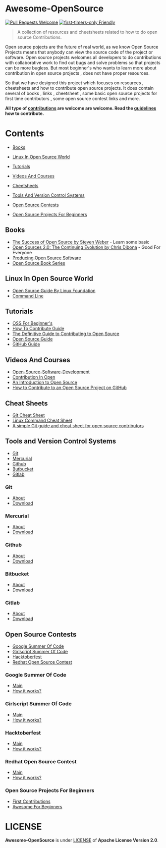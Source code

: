 # Awesome-OpenSource
[![Pull Requests Welcome](https://img.shields.io/badge/PRs-welcome-brightgreen.svg?style=flat)](http://makeapullrequest.com)
[![first-timers-only Friendly](https://img.shields.io/badge/first--timers--only-friendly-blue.svg)](http://www.firsttimersonly.com/)
> A collection of resources and cheetsheets related to how to do open source Contributions.

Open source pojects are the future of real world, as we know Open Source Projects means that anybody can view the source code of the project or software. Open source projects welcomes all developers to do contributions with collaborative work to find out bugs and solve problems so that projects can be more bugless.
But most beginner's who wants to learn more about contribution in open source projects ,  does not have proper resources. 

So that we have designed this project which focuses on resources , cheetsheets and how to contribute open source projects. It does contain several of books , links , cheetsheet , some basic open source projects for first time contributors , some open source contest links and more.

**All type of [contributions](CONTRIBUTING.md) are welcome  are welcome. Read the [guidelines](CONTRIBUTING.md) how to contribute.**

# **Contents**
  
* [Books](#Books)

* [Linux In Open Source World](#Linux-In-Open-Source-World)
  
* [Tutorials](#Tutorials)
  
* [Videos And Courses](#Videos-And-Courses)
  
* [Cheetsheets](#Cheetsheets)
    
* [Tools And Version Control Systems](#Tools-and-Version-Control-Systems)

* [Open Source Contests](#Open-Source-Contests)

* [Open Source Projects For Beginners](#Open-Source-Projects-For-Beginners)


## **Books**

- [The Success of Open Source by Steven Weber](https://www.amazon.com/Success-Open-Source-Steven-Weber/dp/0674018583) - Learn some basic
- [Open Sources 2.0: The Continuing Evolution by Chris Dibona](https://www.amazon.com/Open-Sources-2-0-Continuing-Evolution/dp/0596008023) - Good For Everyone
- [Producing Open Source Software](http://producingoss.com)
- [Open Source Book Series](https://opensource.com/resources/ebooks)


## **Linux In Open Source World**
- [Open Source Guide By Linux Foundation](https://www.linuxfoundation.org/resources/open-source-guides/open-source-guides-reading-list)
- [Command Line](https://progate.com/languages/commandline)


## **Tutorials**
- [OSS For Beginner's](https://www.faridrifaie.my.id/2019/03/oss-contribution-for-beginners.html)
- [How To Contribute Guide](https://opensource.guide/how-to-contribute/)
- [The Definitive Guide to Contributing to Open Source](https://www.freecodecamp.org/news/the-definitive-guide-to-contributing-to-open-source-900d5f9f2282/)
- [Open Source Guide](https://opensource.guide)
- [GitHub Guide](https://guides.github.com)


## **Videos And Courses**
- [Open-Source-Software-Development](https://www.coursera.org/learn/open-source-software-development-methods)
- [Contribution In Open](https://www.youtube.com/watch?v=k6KcaMffxac)
- [An Introduction to Open Source](https://www.digitalocean.com/community/tutorial_series/an-introduction-to-open-source)
- [How to Contribute to an Open Source Project on GitHub](https://egghead.io/courses/how-to-contribute-to-an-open-source-project-on-github)


## **Cheat Sheets** 
- [Git Cheat Sheet](https://education.github.com/git-cheat-sheet-education.pdf)
- [Linux Command Cheat Sheet](https://files.fosswire.com/2007/08/fwunixref.pdf)
- [A simple Git guide and cheat sheet for open source contributors](https://www.freecodecamp.org/news/a-simple-git-guide-and-cheat-sheet-for-open-source-contributors)


## **Tools and Version Control Systems**
- [Git](#Git)
- [Mercurial](#Mercurial)
- [Github](#Github)
- [Butbucket](#Bitbucket)
- [Gitlab](#Gitlab)


### **Git**
- [About](https://git-scm.com)
- [Download](https://git-scm.com/downloads)


### **Mercurial**
- [About](https://www.mercurial-scm.org)
- [Download](https://www.mercurial-scm.org/downloads)


### **Github**
- [About](https://github.com/about)
- [Download](https://desktop.github.com)


### **Bitbucket**
- [About](https://bitbucket.org/product/features)
- [Download](https://bitbucket.org/product/download)


### **Gitlab**
- [About](https://about.gitlab.com/company)
- [Download](https://about.gitlab.com/install/)


## **Open Source Contests**
- [Google Summer Of Code](#Google-Summer-Of-Code)
- [Girlscript Summer Of Code](#Girlscript-Summer-Of-Code)
- [Hacktoberfest](#Hacktoberfest)
- [Redhat Open Source Contest](#Redhat-Open-Source-Contest)


### **Google Summer Of Code**
- [Main](https://summerofcode.withgoogle.com)
- [How it works?](https://summerofcode.withgoogle.com/how-it-works)


### **Girlscript Summer Of Code**
- [Main](https://www.gssoc.tech)
- [How it works?](https://www.gssoc.tech/index.html#about)


### **Hacktoberfest**
- [Main](https://hacktoberfest.digitalocean.com)
- [How it works?](https://hacktoberfest.digitalocean.com/details)


### **Redhat Open Source Contest**
- [Main](https://research.redhat.com/open-source-contest)
- [How it works?](https://research.redhat.com/blog/events/open-source-contest)


### **Open Source Projects For Beginners**
- [First Contributions](https://github.com/firstcontributions/first-contributions)
- [Awesome For Beginners](https://github.com/mungell/awesome-for-beginners)


# LICENSE
**Awesome-OpenSource** is under [LICENSE](LICENSE) of **Apache License Version 2.0**.
